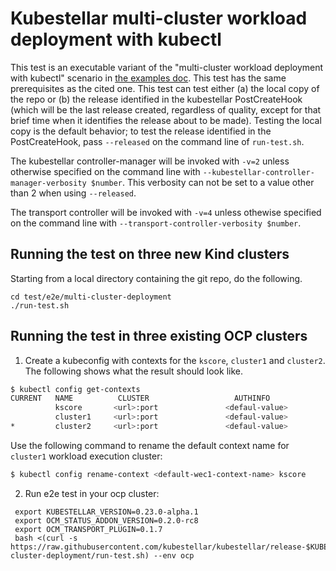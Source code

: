 # Kubestellar multi-cluster workload deployment with kubectl

This test is an executable variant of the "multi-cluster workload deployment with kubectl" scenario in [the examples doc](../../../docs/content/direct/examples.md). This test has the same prerequisites as the cited one. This test can test either (a) the  local copy of the repo or (b) the release identified in the kubestellar PostCreateHook (which will be the last release created, regardless of quality, except for that brief time when it identifies the release about to be made). Testing the local copy is the default behavior; to test the release identified in the PostCreateHook, pass `--released` on the command line of `run-test.sh`.

The kubestellar controller-manager will be invoked with `-v=2` unless otherwise specified on the command line with `--kubestellar-controller-manager-verbosity $number`. This verbosity can not be set to a value other than 2 when using `--released`.

The transport controller will be invoked with `-v=4` unless othewise specified on the command line with `--transport-controller-verbosity $number`.

## Running the test on three new Kind clusters

Starting from a local directory containing the git repo, do the following.

```
cd test/e2e/multi-cluster-deployment
./run-test.sh
```

## Running the test in three existing OCP clusters


1. Create a kubeconfig with contexts for the `kscore`, `cluster1` and `cluster2`. The following shows what the result should look like.

```bash
$ kubectl config get-contexts
CURRENT   NAME          CLUSTER                   AUTHINFO               NAMESPACE
          kscore       <url>:port               <defaul-value>            default
          cluster1     <url>:port               <defaul-value>            default
*         cluster2     <url>:port               <defaul-value>            default
```

Use the following command to rename the default context name for `cluster1` workload execution cluster:

```bash 
$ kubectl config rename-context <default-wec1-context-name> kscore
```

2. Run e2e test in your ocp cluster:

```
 export KUBESTELLAR_VERSION=0.23.0-alpha.1
 export OCM_STATUS_ADDON_VERSION=0.2.0-rc8
 export OCM_TRANSPORT_PLUGIN=0.1.7
 bash <(curl -s https://raw.githubusercontent.com/kubestellar/kubestellar/release-$KUBESTELLAR_VERSION/test/e2e/multi-cluster-deployment/run-test.sh) --env ocp
```
